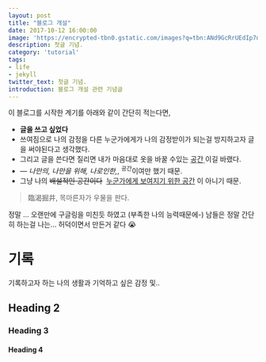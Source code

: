 ```yaml
---
layout: post
title: "블로그 개설"
date: 2017-10-12 16:00:00
image: 'https://encrypted-tbn0.gstatic.com/images?q=tbn:ANd9GcRrUEdIp7nAZM67vV1EGYtmhnUo7Dj515jxQwcrhAEzKGQruLkSkw'
description: 첫글 기념.
category: 'tutorial'
tags:
- life
- jekyll
twitter_text: 첫글 기념.
introduction: 블로그 개설 관련 기념글
---
```


이 블로그를 시작한 계기를 아래와 같이 간단히 적는다면,

- **글을 쓰고 싶었다**
- 쓰여짐으로 나의 감정을 다른 누군가에게가 나의 감정받이가 되는걸 방지하고자 글을 써야된다고 생각했다.
- 그리고 글을 쓴다면 질리면 내가 마음대로 옷을 바꿀 수있는 <abbr title="HyperText Markup Langage">공간 </abbr> 이길 바랬다.
- <cite>&mdash; 나만의, 나만을 위해, 나로인한,</cite>, <sup>공간</sup>이여만 했기 때문.
- 그냥 나의 <del>배설적인 공간이다</del>  <ins>누군가에게 보여지기 위한 공간</ins> 이 아니기 때문.


> 臨渴掘井, 목마른자가 우물을 판다.

정말 ... 오랜만에 구글링을 미친듯 하였고 (부족한 나의 능력때문에-)
남들은 정말 간단히 하는걸 나는... 허덕이면서 만든거 같다 😭


# 기록 

기록하고자 하는 나의 생활과 기억하고 싶은 감정 및..


## Heading 2

### Heading 3

#### Heading 4
